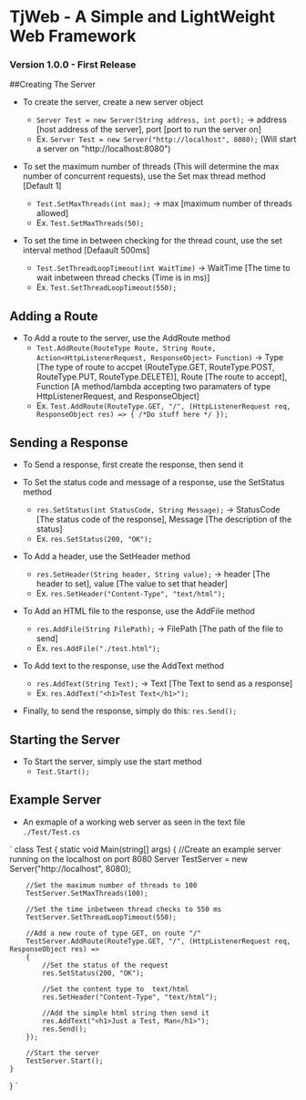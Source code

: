 ﻿# TjWeb - A Simple and LightWeight Web Framework

### Version 1.0.0 - First Release

##Creating The Server
- To create the server, create a new server object
	- `Server Test = new Server(String address, int port);` -> address [host address of the server], port [port to run the server on]
	- Ex. `Server Test = new Server("http://localhost", 8080);` (Will start a server on "http://localhost:8080")

- To set the maximum number of threads (This will determine the max number of concurrent requests), use the Set max thread method [Default 1]
	- `Test.SetMaxThreads(int max);` -> max [maximum number of threads allowed]
	- Ex. `Test.SetMaxThreads(50);`

- To set the time in between checking for the thread count, use the set interval method [Defaault 500ms]
	- `Test.SetThreadLoopTimeout(int WaitTime)` -> WaitTime [The time to wait inbetween thread checks (Time is in ms)]
	- Ex. `Test.SetThreadLoopTimeout(550);`

## Adding a Route
- To Add a route to the server, use the AddRoute method
	- `Test.AddRoute(RouteType Route, String Route, Action<HttpListenerRequest, ResponseObject> Function)` -> Type [The type of route to accpet (RouteType.GET, RouteType.POST, RouteType.PUT, RouteType.DELETE)], Route [The route to accept], Function [A method/lambda accepting two paramaters of type HttpListenerRequest, and ResponseObject]
	- Ex. `Test.AddRoute(RouteType.GET, "/", (HttpListenerRequest req, ResponseObject res) => { /*Do stuff here */ });`

## Sending a Response 
- To Send a response, first create the response, then send it

- To Set the status code and message of a response, use the SetStatus method
	- `res.SetStatus(int StatusCode, String Message);` -> StatusCode [The status code of the response], Message [The description of the status]
	- Ex. `res.SetStatus(200, "OK");`

- To Add a header, use the SetHeader method
	- `res.SetHeader(String header, String value);` -> header [The header to set], value [The value to set that header]
	- Ex. `res.SetHeader("Content-Type", "text/html");`

- To Add an HTML file to the response, use the AddFile method
	- `res.AddFile(String FilePath);` -> FilePath [The path of the file to send]
	- Ex. `res.AddFile("./test.html");`

- To Add text to the response, use the AddText method
	- `res.AddText(String Text);` -> Text [The Text to send as a response]
	- Ex. `res.AddText("<h1>Test Text</h1>");`

- Finally, to send the response, simply do this: `res.Send();`

## Starting the Server
- To Start the server, simply use the start method
	- `Test.Start();`

## Example Server
- An exmaple of a working web server as seen in the text file `./Test/Test.cs`

` class Test
{
	static void Main(string[] args)
	{
		//Create an example server running on the localhost on port 8080
		Server TestServer = new Server("http://localhost", 8080);

		//Set the maximum number of threads to 100
		TestServer.SetMaxThreads(100);

		//Set the time inbetween thread checks to 550 ms
		TestServer.SetThreadLoopTimeout(550);

		//Add a new route of type GET, on route "/"
		TestServer.AddRoute(RouteType.GET, "/", (HttpListenerRequest req, ResponseObject res) =>
		{
			//Set the status of the request
			res.SetStatus(200, "OK");

			//Set the content type to  text/html
			res.SetHeader("Content-Type", "text/html");

			//Add the simple html string then send it
			res.AddText("<h1>Just a Test, Man</h1>");
			res.Send();
		});

		//Start the server
		TestServer.Start();
	}
} `

